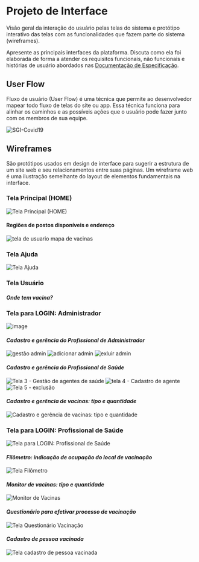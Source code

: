 
# Projeto de Interface

Visão geral da interação do usuário pelas telas do sistema e protótipo interativo das telas com as funcionalidades que fazem parte do sistema (wireframes).

 Apresente as principais interfaces da plataforma. Discuta como ela foi elaborada de forma a atender os requisitos funcionais, não funcionais e histórias de usuário abordados nas <a href="2-Especificação do Projeto.md"> Documentação de Especificação</a>.

## User Flow

Fluxo de usuário (User Flow) é uma técnica que permite ao desenvolvedor mapear todo fluxo de telas do site ou app. Essa técnica funciona para alinhar os caminhos e as possíveis ações que o usuário pode fazer junto com os membros de sua equipe.

![SGI-Covid19](https://user-images.githubusercontent.com/89739877/135659091-781e0d43-cfb7-4a94-a9aa-131123fdda61.jpg)

## Wireframes

São protótipos usados em design de interface para sugerir a estrutura de um site web e seu relacionamentos entre suas páginas. Um wireframe web é uma ilustração semelhante do layout de elementos fundamentais na interface.

### Tela Principal (HOME)

![Tela Principal (HOME)](https://user-images.githubusercontent.com/89739877/135658840-40dea3c9-be1b-4b3c-b370-27ac7ddf5285.jpg)

 #### Regiões de postos disponíveis e endereço  
 ![tela de usuario mapa de vacinas](https://user-images.githubusercontent.com/89995455/136214495-a3168861-b4d9-42a6-b0d5-b637ef2323be.PNG)

### Tela Ajuda

![Tela Ajuda](https://user-images.githubusercontent.com/89739877/135658907-89e2d848-318f-44fe-8943-3e2e72f94f4d.jpg)

### Tela Usuário

 #### *Onde tem vacina?*

### Tela para LOGIN: Administrador

![image](https://user-images.githubusercontent.com/80281387/135478795-a31bef68-4a8c-497f-a0c2-929eafce4304.png)
 
 #### *Cadastro e gerência do Profissional de Administrador* 
 
 ![gestão admin](https://user-images.githubusercontent.com/80281387/135483048-82ae3762-270d-44a1-8133-56e7cdce7d05.JPG)
 ![adicionar admin](https://user-images.githubusercontent.com/80281387/135483107-ef0086d9-2482-44d6-94ed-27857e6447b1.JPG)
 ![exluir admin](https://user-images.githubusercontent.com/80281387/135483129-0f776bb4-88f5-41d1-b4ad-ae3cf9dca095.JPG)

 #### *Cadastro e gerência do Profissional de Saúde*
 
 ![Tela 3 - Gestão de agentes de saúde](https://user-images.githubusercontent.com/80281387/135330994-4b3f4728-6c75-4677-a5c5-939f6ee85956.JPG)
 ![tela 4 - Cadastro de agente](https://user-images.githubusercontent.com/80281387/135331107-bddd2fbb-0455-4f85-987a-5916f0fc6544.JPG)
 ![Tela 5 - exclusão](https://user-images.githubusercontent.com/80281387/135331149-249d63b3-aca0-48b8-9f81-3eccd63e61a1.JPG)
 
 #### *Cadastro e gerência de vacinas: tipo e quantidade*
 ![Cadastro e gerência de vacinas: tipo e quantidade](https://user-images.githubusercontent.com/89498275/135333033-87145fec-bf82-4af8-b066-97eca690ba0c.png)

### Tela para LOGIN: Profissional de Saúde

 ![Tela para LOGIN: Profissional de Saúde](https://user-images.githubusercontent.com/89883340/135325920-fdda4268-42e5-4eb4-9f9d-15a21a7e7fbf.png)

 #### *Filômetro: indicação de ocupação do local de vacinação*
 
 ![Tela Filômetro](https://user-images.githubusercontent.com/89883340/135869517-0875d4d0-68ce-4f0c-809c-daa309b6f1f4.png)
 
 #### *Monitor de vacinas: tipo e quantidade*
 
 ![Monitor de Vacinas](https://user-images.githubusercontent.com/89883340/135869322-e26cfa1c-e7a0-4fe7-a69d-ee6596920a64.png)
 
 #### *Questionário para efetivar processo de vacinação*
 
 ![Tela Questionário Vacinação](https://user-images.githubusercontent.com/89883340/135327146-697675dc-1cd3-4ab8-aa93-2d76240688b4.png)

 #### *Cadastro de pessoa vacinada*
 
 ![Tela cadastro de pessoa vacinada](https://user-images.githubusercontent.com/89739877/135658492-1fbd8915-85da-4a81-a10e-2bbfb08d73f4.jpg)
